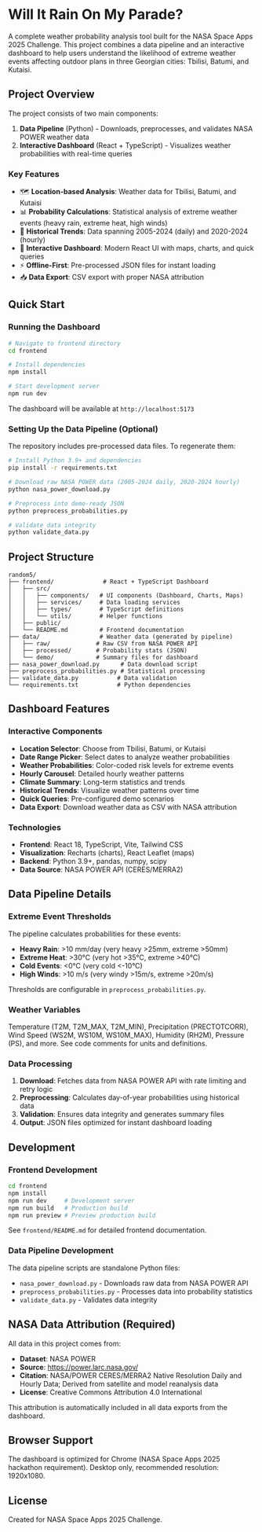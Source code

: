 # Will It Rain On My Parade?

A complete weather probability analysis tool built for the NASA Space Apps 2025 Challenge. This project combines a data pipeline and an interactive dashboard to help users understand the likelihood of extreme weather events affecting outdoor plans in three Georgian cities: Tbilisi, Batumi, and Kutaisi.

## Project Overview

The project consists of two main components:

1. **Data Pipeline** (Python) - Downloads, preprocesses, and validates NASA POWER weather data
2. **Interactive Dashboard** (React + TypeScript) - Visualizes weather probabilities with real-time queries

### Key Features

- 🗺️ **Location-based Analysis**: Weather data for Tbilisi, Batumi, and Kutaisi
- 📊 **Probability Calculations**: Statistical analysis of extreme weather events (heavy rain, extreme heat, high winds)
- 📅 **Historical Trends**: Data spanning 2005-2024 (daily) and 2020-2024 (hourly)
- 🎨 **Interactive Dashboard**: Modern React UI with maps, charts, and quick queries
- ⚡ **Offline-First**: Pre-processed JSON files for instant loading
- 📥 **Data Export**: CSV export with proper NASA attribution

## Quick Start

### Running the Dashboard

```bash
# Navigate to frontend directory
cd frontend

# Install dependencies
npm install

# Start development server
npm run dev
```

The dashboard will be available at `http://localhost:5173`

### Setting Up the Data Pipeline (Optional)

The repository includes pre-processed data files. To regenerate them:

```bash
# Install Python 3.9+ and dependencies
pip install -r requirements.txt

# Download raw NASA POWER data (2005-2024 daily, 2020-2024 hourly)
python nasa_power_download.py

# Preprocess into demo-ready JSON
python preprocess_probabilities.py

# Validate data integrity
python validate_data.py
```

## Project Structure

```
random5/
├── frontend/              # React + TypeScript Dashboard
│   ├── src/
│   │   ├── components/   # UI components (Dashboard, Charts, Maps)
│   │   ├── services/     # Data loading services
│   │   ├── types/        # TypeScript definitions
│   │   └── utils/        # Helper functions
│   ├── public/
│   └── README.md         # Frontend documentation
├── data/                 # Weather data (generated by pipeline)
│   ├── raw/             # Raw CSV from NASA POWER API
│   ├── processed/       # Probability stats (JSON)
│   └── demo/            # Summary files for dashboard
├── nasa_power_download.py      # Data download script
├── preprocess_probabilities.py # Statistical processing
├── validate_data.py           # Data validation
└── requirements.txt           # Python dependencies
```

## Dashboard Features

### Interactive Components

- **Location Selector**: Choose from Tbilisi, Batumi, or Kutaisi
- **Date Range Picker**: Select dates to analyze weather probabilities
- **Weather Probabilities**: Color-coded risk levels for extreme events
- **Hourly Carousel**: Detailed hourly weather patterns
- **Climate Summary**: Long-term statistics and trends
- **Historical Trends**: Visualize weather patterns over time
- **Quick Queries**: Pre-configured demo scenarios
- **Data Export**: Download weather data as CSV with NASA attribution

### Technologies

- **Frontend**: React 18, TypeScript, Vite, Tailwind CSS
- **Visualization**: Recharts (charts), React Leaflet (maps)
- **Backend**: Python 3.9+, pandas, numpy, scipy
- **Data Source**: NASA POWER API (CERES/MERRA2)

## Data Pipeline Details

### Extreme Event Thresholds

The pipeline calculates probabilities for these events:

- **Heavy Rain**: >10 mm/day (very heavy >25mm, extreme >50mm)
- **Extreme Heat**: >30°C (very hot >35°C, extreme >40°C)
- **Cold Events**: <0°C (very cold <-10°C)
- **High Winds**: >10 m/s (very windy >15m/s, extreme >20m/s)

Thresholds are configurable in `preprocess_probabilities.py`.

### Weather Variables

Temperature (T2M, T2M_MAX, T2M_MIN), Precipitation (PRECTOTCORR), Wind Speed (WS2M, WS10M, WS10M_MAX), Humidity (RH2M), Pressure (PS), and more. See code comments for units and definitions.

### Data Processing

1. **Download**: Fetches data from NASA POWER API with rate limiting and retry logic
2. **Preprocessing**: Calculates day-of-year probabilities using historical data
3. **Validation**: Ensures data integrity and generates summary files
4. **Output**: JSON files optimized for instant dashboard loading

## Development

### Frontend Development

```bash
cd frontend
npm install
npm run dev     # Development server
npm run build   # Production build
npm run preview # Preview production build
```

See `frontend/README.md` for detailed frontend documentation.

### Data Pipeline Development

The data pipeline scripts are standalone Python files:
- `nasa_power_download.py` - Downloads raw data from NASA POWER API
- `preprocess_probabilities.py` - Processes data into probability statistics
- `validate_data.py` - Validates data integrity

## NASA Data Attribution (Required)

All data in this project comes from:

- **Dataset**: NASA POWER
- **Source**: https://power.larc.nasa.gov/
- **Citation**: NASA/POWER CERES/MERRA2 Native Resolution Daily and Hourly Data; Derived from satellite and model reanalysis data
- **License**: Creative Commons Attribution 4.0 International

This attribution is automatically included in all data exports from the dashboard.

## Browser Support

The dashboard is optimized for Chrome (NASA Space Apps 2025 hackathon requirement). Desktop only, recommended resolution: 1920x1080.

## License

Created for NASA Space Apps 2025 Challenge.
